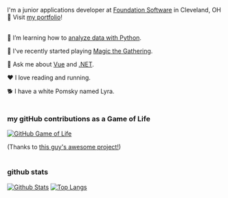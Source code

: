 I'm a junior applications developer at [Foundation Software](https://www.foundationsoft.com/) in Cleveland, OH 🌆 Visit [my portfolio](https://rutholdja.netlify.app/)!
<br />
<br />

🔭 I’m learning how to [analyze data with Python](https://www.kaggle.com/ruthrootz).

🎴 I've recently started playing [Magic the Gathering](https://magic.wizards.com/en).

💬 Ask me about [Vue](https://vuejs.org/) and [.NET](https://dotnet.microsoft.com/).

❤ I love reading and running.

🐕 I have a white Pomsky named Lyra.
<br />
<br />

### my gitHub contributions as a Game of Life

[![GitHub Game of Life](https://github4life.herokuapp.com/ruthrootz.gif?z=6)](https://github4life.herokuapp.com/ruthrootz)

(Thanks to [this guy's awesome project!](https://github.com/ethomson/github4life))
<br />
<br />

### github stats
[![Github Stats](https://github-readme-stats.vercel.app/api?username=ruthrootz&count_private=true&theme=slateorange&show_icons=true)](https://github.com/ruthrootz)
[![Top Langs](https://github-readme-stats.vercel.app/api/top-langs/?username=ruthrootz&layout=compact&theme=slateorange)](https://github.com/ruthrootz/github-readme-stats)
